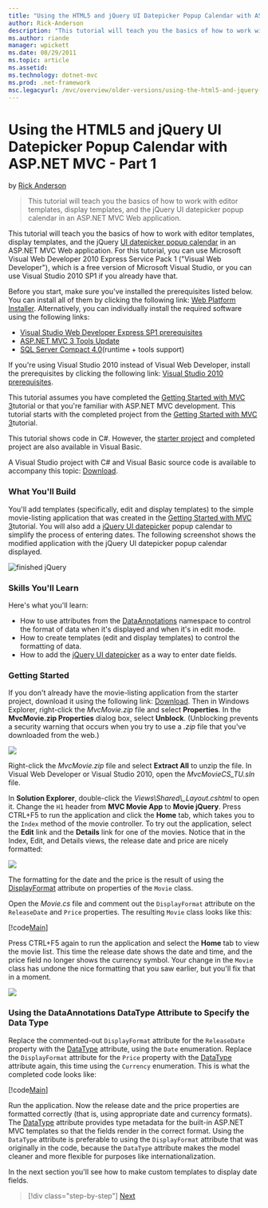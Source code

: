 ```yaml
---
title: "Using the HTML5 and jQuery UI Datepicker Popup Calendar with ASP.NET MVC - Part 1 | Microsoft Docs"
author: Rick-Anderson
description: "This tutorial will teach you the basics of how to work with editor templates, display templates, and the jQuery UI datepicker popup calendar in an ASP.NET MV..."
ms.author: riande
manager: wpickett
ms.date: 08/29/2011
ms.topic: article
ms.assetid: 
ms.technology: dotnet-mvc
ms.prod: .net-framework
msc.legacyurl: /mvc/overview/older-versions/using-the-html5-and-jquery-ui-datepicker-popup-calendar-with-aspnet-mvc/using-the-html5-and-jquery-ui-datepicker-popup-calendar-with-aspnet-mvc-part-1
---
```

Using the HTML5 and jQuery UI Datepicker Popup Calendar with ASP.NET MVC - Part 1
====================
by [Rick Anderson](https://github.com/Rick-Anderson)

> This tutorial will teach you the basics of how to work with editor templates, display templates, and the jQuery UI datepicker popup calendar in an ASP.NET MVC Web application.


This tutorial will teach you the basics of how to work with editor templates, display templates, and the jQuery [UI datepicker popup calendar](http://plugins.jquery.com/project/datepicker) in an ASP.NET MVC Web application. For this tutorial, you can use Microsoft Visual Web Developer 2010 Express Service Pack 1 (&quot;Visual Web Developer&quot;), which is a free version of Microsoft Visual Studio, or you can use Visual Studio 2010 SP1 if you already have that.

Before you start, make sure you've installed the prerequisites listed below. You can install all of them by clicking the following link: [Web Platform Installer](https://www.microsoft.com/web/gallery/install.aspx?appid=VWD2010SP1Pack). Alternatively, you can individually install the required software using the following links:

- [Visual Studio Web Developer Express SP1 prerequisites](https://www.microsoft.com/web/gallery/install.aspx?appid=VWD2010SP1Pack)
- [ASP.NET MVC 3 Tools Update](https://www.microsoft.com/web/gallery/install.aspx?appsxml=&amp;appid=MVC3)
- [SQL Server Compact 4.0](https://www.microsoft.com/web/gallery/install.aspx?appid=SQLCE;SQLCEVSTools_4_0)(runtime + tools support)

If you're using Visual Studio 2010 instead of Visual Web Developer, install the prerequisites by clicking the following link: [Visual Studio 2010 prerequisites](https://www.microsoft.com/web/gallery/install.aspx?appsxml=&amp;appid=VS2010SP1Pack).

This tutorial assumes you have completed the [Getting Started with MVC 3](../getting-started-with-aspnet-mvc3/cs/intro-to-aspnet-mvc-3.md)tutorial or that you're familiar with ASP.NET MVC development. This tutorial starts with the completed project from the [Getting Started with MVC 3](../getting-started-with-aspnet-mvc3/cs/intro-to-aspnet-mvc-3.md)tutorial.

This tutorial shows code in C#. However, the [starter project](https://archive.msdn.microsoft.com/Project/Download/FileDownload.aspx?ProjectName=aspnetmvcsamples&amp;DownloadId=15800) and completed project are also available in Visual Basic.

A Visual Studio project with C# and Visual Basic source code is available to accompany this topic: [Download](https://archive.msdn.microsoft.com/Project/Download/FileDownload.aspx?ProjectName=aspnetmvcsamples&amp;DownloadId=15800).

### What You'll Build

You'll add templates (specifically, edit and display templates) to the simple movie-listing application that was created in the [Getting Started with MVC 3](../getting-started-with-aspnet-mvc3/cs/intro-to-aspnet-mvc-3.md)tutorial. You will also add a [jQuery UI datepicker](http://jqueryui.com/demos/datepicker/) popup calendar to simplify the process of entering dates. The following screenshot shows the modified application with the jQuery UI datepicker popup calendar displayed.

![finished jQuery](using-the-html5-and-jquery-ui-datepicker-popup-calendar-with-aspnet-mvc-part-1/_static/image1.png)

### Skills You'll Learn

Here's what you'll learn:

- How to use attributes from the [DataAnnotations](https://msdn.microsoft.com/en-us/library/system.componentmodel.dataannotations.aspx) namespace to control the format of data when it's displayed and when it's in edit mode.
- How to create templates (edit and display templates) to control the formatting of data.
- How to add the [jQuery UI datepicker](http://jqueryui.com/demos/datepicker/) as a way to enter date fields.

### Getting Started

If you don't already have the movie-listing application from the starter project, download it using the following link: [Download](https://code.msdn.microsoft.com/Project/Download/FileDownload.aspx?https://archive.msdn.microsoft.com/Project/Download/FileDownload.aspx?ProjectName=aspnetmvcsamples&amp;DownloadId=15800). Then in Windows Explorer, right-click the *MvcMovie.zip* file and select **Properties**. In the **MvcMovie.zip Properties** dialog box, select **Unblock**. (Unblocking prevents a security warning that occurs when you try to use a *.zip* file that you've downloaded from the web.)

![](using-the-html5-and-jquery-ui-datepicker-popup-calendar-with-aspnet-mvc-part-1/_static/image2.png)

Right-click the *MvcMovie.zip* file and select **Extract All** to unzip the file. In Visual Web Developer or Visual Studio 2010, open the *MvcMovieCS\_TU.sln* file.

In **Solution Explorer**, double-click the *Views\Shared\\_Layout.cshtml* to open it. Change the `H1` header from **MVC Movie App** to **Movie jQuery**. Press CTRL+F5 to run the application and click the **Home** tab, which takes you to the `Index` method of the movie controller. To try out the application, select the **Edit** link and the **Details** link for one of the movies. Notice that in the Index, Edit, and Details views, the release date and price are nicely formatted:

![](using-the-html5-and-jquery-ui-datepicker-popup-calendar-with-aspnet-mvc-part-1/_static/image3.png)

The formatting for the date and the price is the result of using the [DisplayFormat](https://msdn.microsoft.com/en-us/library/system.componentmodel.dataannotations.displayformatattribute.aspx) attribute on properties of the `Movie` class.

Open the *Movie.cs* file and comment out the `DisplayFormat` attribute on the `ReleaseDate` and `Price` properties. The resulting `Movie` class looks like this:

[!code[Main](using-the-html5-and-jquery-ui-datepicker-popup-calendar-with-aspnet-mvc-part-1/samples/sample1.xml)]

Press CTRL+F5 again to run the application and select the **Home** tab to view the movie list. This time the release date shows the date and time, and the price field no longer shows the currency symbol. Your change in the `Movie` class has undone the nice formatting that you saw earlier, but you'll fix that in a moment.

![](using-the-html5-and-jquery-ui-datepicker-popup-calendar-with-aspnet-mvc-part-1/_static/image4.png)

### Using the DataAnnotations DataType Attribute to Specify the Data Type

Replace the commented-out `DisplayFormat` attribute for the `ReleaseDate` property with the [DataType](https://msdn.microsoft.com/en-us/library/system.componentmodel.dataannotations.datatype.aspx) attribute, using the `Date` enumeration. Replace the `DisplayFormat` attribute for the `Price` property with the [DataType](https://msdn.microsoft.com/en-us/library/system.componentmodel.dataannotations.datatype.aspx) attribute again, this time using the `Currency` enumeration. This is what the completed code looks like:

[!code[Main](using-the-html5-and-jquery-ui-datepicker-popup-calendar-with-aspnet-mvc-part-1/samples/sample2.xml)]

Run the application. Now the release date and the price properties are formatted correctly (that is, using appropriate date and currency formats). The [DataType](https://msdn.microsoft.com/en-us/library/system.componentmodel.dataannotations.datatype.aspx) attribute provides type metadata for the built-in ASP.NET MVC templates so that the fields render in the correct format. Using the `DataType` attribute is preferable to using the `DisplayFormat` attribute that was originally in the code, because the `DataType` attribute makes the model cleaner and more flexible for purposes like internationalization.

In the next section you'll see how to make custom templates to display date fields.

>[!div class="step-by-step"] [Next](using-the-html5-and-jquery-ui-datepicker-popup-calendar-with-aspnet-mvc-part-2.md)
